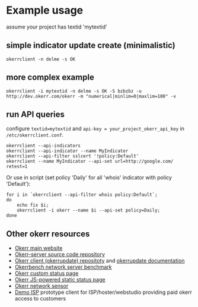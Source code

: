 # Example usage #

assume your project has textid 'mytextid'

## simple indicator update create (minimalistic) ##

~~~
okerrclient -n delme -s OK 
~~~

## more complex example ##
~~~
okerrclient -i mytextid -n delme -s OK -S bzbzbz -u http://dev.okerr.com/okerr -m "numerical|minlim=0|maxlim=100" -v
~~~

## run API queries
configure `textid=mytextid` and `api-key = your_project_okerr_api_key` in `/etc/okerrclient.conf`.

~~~
okerrclient --api-indicators
okerrclient --api-indicator --name MyIndicator
okerrclient --api-filter sslcert '!policy:Default'
okerrclient --name MyIndicator --api-set url=http://google.com/ retest=1 
~~~

Or use in script (set policy 'Daily' for all 'whois' indicator with policy 'Default'): 
~~~shell
for i in `okerrclient --api-filter whois policy:Default`; 
do 
    echo fix $i; 
    okerrclient -i okerr --name $i --api-set policy=Daily; 
done
~~~

## Other okerr resources
- [Okerr main website](https://okerr.com/)
- [Okerr-server source code repository](https://github.com/yaroslaff/okerr-dev/) 
- [Okerr client (okerrupdate) repositoty](https://github.com/yaroslaff/okerrupdate) and [okerrupdate documentation](https://okerrupdate.readthedocs.io/)
- [Okerrbench network server benchmark](https://github.com/yaroslaff/okerrbench)
- [Okerr custom status page](https://github.com/yaroslaff/okerr-status)
- [Okerr JS-powered static status page](https://github.com/yaroslaff/okerrstatusjs)
- [Okerr network sensor](https://github.com/yaroslaff/sensor)
- [Demo ISP](https://github.com/yaroslaff/demoisp) prototype client for ISP/hoster/webstudio providing paid okerr access to customers
